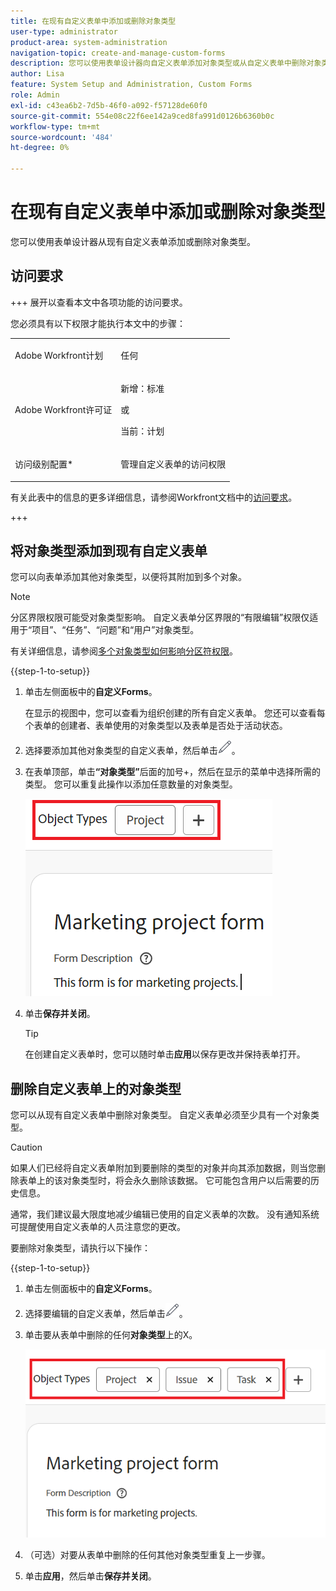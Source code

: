 ```yaml
---
title: 在现有自定义表单中添加或删除对象类型
user-type: administrator
product-area: system-administration
navigation-topic: create-and-manage-custom-forms
description: 您可以使用表单设计器向自定义表单添加对象类型或从自定义表单中删除对象类型。
author: Lisa
feature: System Setup and Administration, Custom Forms
role: Admin
exl-id: c43ea6b2-7d5b-46f0-a092-f57128de60f0
source-git-commit: 554e08c22f6ee142a9ced8fa991d0126b6360b0c
workflow-type: tm+mt
source-wordcount: '484'
ht-degree: 0%

---
```


# 在现有自定义表单中添加或删除对象类型

您可以使用表单设计器从现有自定义表单添加或删除对象类型。

## 访问要求

+++ 展开以查看本文中各项功能的访问要求。

您必须具有以下权限才能执行本文中的步骤：

<table style="table-layout:auto"> 
 <col> 
 <col> 
 <tbody> 
  <tr data-mc-conditions=""> 
   <td role="rowheader"> <p>Adobe Workfront计划</p> </td> 
   <td>任何</td> 
  </tr> 
  <tr> 
   <td role="rowheader">Adobe Workfront许可证</td> 
   <td>
   <p>新增：标准</p>
   <p>或</p>
   <p>当前：计划</p></td> 
  </tr> 
  <tr data-mc-conditions=""> 
   <td role="rowheader">访问级别配置*</td> 
   <td><p>管理自定义表单的访问权限</p></td> 
  </tr>  
 </tbody> 
</table>

有关此表中的信息的更多详细信息，请参阅Workfront文档中的[访问要求](/help/quicksilver/administration-and-setup/add-users/access-levels-and-object-permissions/access-level-requirements-in-documentation.md)。

+++

## 将对象类型添加到现有自定义表单

您可以向表单添加其他对象类型，以便将其附加到多个对象。

>[!NOTE]
>
>分区界限权限可能受对象类型影响。 自定义表单分区界限的“有限编辑”权限仅适用于“项目”、“任务”、“问题”和“用户”对象类型。
>
>有关详细信息，请参阅[多个对象类型如何影响分区符权限](/help/quicksilver/administration-and-setup/customize-workfront/create-manage-custom-forms/form-designer/design-a-form/organize-a-form.md#how-multiple-object-types-can-affect-section-break-permissions)。


{{step-1-to-setup}}

1. 单击左侧面板中的&#x200B;**自定义Forms**。

   在显示的视图中，您可以查看为组织创建的所有自定义表单。 您还可以查看每个表单的创建者、表单使用的对象类型以及表单是否处于活动状态。

1. 选择要添加其他对象类型的自定义表单，然后单击![编辑图标](assets/edit-icon2.png)。

1. 在表单顶部，单击&#x200B;**“对象类型”**&#x200B;后面的加号+，然后在显示的菜单中选择所需的类型。 您可以重复此操作以添加任意数量的对象类型。

   ![添加新对象](assets/add-new-object.png)

1. 单击&#x200B;**保存并关闭**。

   >[!TIP]
   >
   >在创建自定义表单时，您可以随时单击&#x200B;**应用**&#x200B;以保存更改并保持表单打开。

## 删除自定义表单上的对象类型

您可以从现有自定义表单中删除对象类型。 自定义表单必须至少具有一个对象类型。

>[!CAUTION]
>
>如果人们已经将自定义表单附加到要删除的类型的对象并向其添加数据，则当您删除表单上的该对象类型时，将会永久删除该数据。 它可能包含用户以后需要的历史信息。
>
>通常，我们建议最大限度地减少编辑已使用的自定义表单的次数。 没有通知系统可提醒使用自定义表单的人员注意您的更改。

要删除对象类型，请执行以下操作：

{{step-1-to-setup}}

1. 单击左侧面板中的&#x200B;**自定义Forms**。
1. 选择要编辑的自定义表单，然后单击![编辑图标](assets/edit-icon2.png)。
1. 单击要从表单中删除的任何&#x200B;**对象类型**&#x200B;上的X。

   ![删除对象类型](assets/delete-object-types.png)

1. （可选）对要从表单中删除的任何其他对象类型重复上一步骤。
1. 单击&#x200B;**应用**，然后单击&#x200B;**保存并关闭**。
